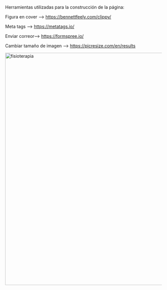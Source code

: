 Herramientas utilizadas para la construcción de la página:

Figura en cover --> https://bennettfeely.com/clippy/

Meta tags --> https://metatags.io/ 

Enviar correor--> https://formspree.io/ 

Cambiar tamaño de imagen --> https://picresize.com/en/results

<img width="746" alt="fisioterapia" src="https://user-images.githubusercontent.com/77559097/221868255-5161a455-b308-47cd-aa59-0057b4b370c7.png">
